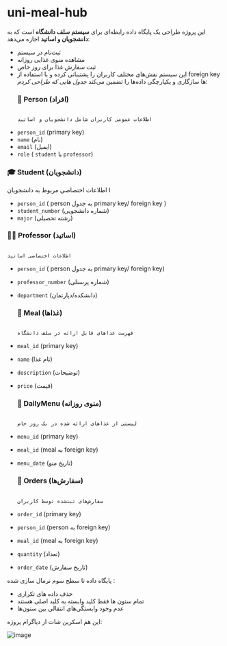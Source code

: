 # uni-meal-hub

این پروژه طراحی یک پایگاه داده رابطه‌ای برای **سیستم سلف دانشگاه** است که به **دانشجویان و اساتید** اجازه می‌دهد:
- ثبت‌نام در سیستم
- مشاهده منوی غذایی روزانه
- ثبت سفارش غذا برای روز خاص
- این سیستم نقش‌های مختلف کاربران را پشتیبانی کرده و با استفاده از foreign key ها سازگاری و یکپارچگی داده‌ها را تضمین می‌کند
  *جدول هایی که طراحی کردم*:
  ### 👤 Person (افراد)
                                                                                                                            اطلاعات عمومی کاربران شامل دانشجویان و اساتید

- `person_id` (primary key)
- `name` (نام)
- `email` (ایمیل)
- `role` ( `student` یا `professor`)
  
### 🎓 Student (دانشجویان)
ا                                                                                                                            اطلاعات اختصاصی مربوط به دانشجویان

- `person_id` ( person به جدول primary key/ foreign key )
- `student_number` (شماره دانشجویی)
- `major` (رشته تحصیلی)

  
### 👨‍🏫 Professor (اساتید)
                                                                                                                            اطلاعات اختصاصی اساتید

- `person_id` ( person به جدول primary key/ foreign key)
- `professor_number` (شماره پرسنلی)
- `department` (دانشکده/دپارتمان)

  ### 🍛 Meal (غذاها)
                                                                                                                            فهرست غذاهای قابل ارائه در سلف دانشگاه

- `meal_id` (primary key)
- `name` (نام غذا)
- `description` (توضیحات)
- `price` (قیمت)

  ### 📅 DailyMenu (منوی روزانه)
                                                                                                                            لیستی از غذاهای ارائه شده در یک روز خاص

- `menu_id` (primary key)
- `meal_id`  (meal به foreign key)
- `menu_date` (تاریخ منو)

  ### 🧾 Orders (سفارش‌ها)
                                                                                                                            سفارش‌های ثبت‌شده توسط کاربران

- `order_id` (primary key)
- `person_id` (person به foreign key)
- `meal_id` (meal به foreign key)
- `quantity` (تعداد)
- `order_date` (تاریخ سفارش)

 پایگاه داده تا سطح سوم نرمال سازی شده :
- حذف داده‌ های تکراری
- تمام ستون‌ ها فقط‌ کلید وابسته به کلید اصلی هستند
- عدم وجود وابستگی‌های انتقالی بین ستون‌ها


 
این هم اسکرین شات از دیاگرام پروژه:



![image](https://github.com/user-attachments/assets/1ec9909e-e899-440f-9ff3-d84f57f3b252)
